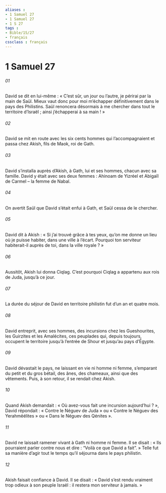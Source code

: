 ```yaml
---
aliases : 
- 1 Samuel 27
- 1 Samuel 27
- 1 S 27
tags : 
- Bible/1S/27
- français
cssclass : français
---
```


# 1 Samuel 27

###### 01
David se dit en lui-même : « C’est sûr, un jour ou l’autre, je périrai par la main de Saül. Mieux vaut donc pour moi m’échapper définitivement dans le pays des Philistins. Saül renoncera désormais à me chercher dans tout le territoire d’Israël ; ainsi j’échapperai à sa main ! »
###### 02
David se mit en route avec les six cents hommes qui l’accompagnaient et passa chez Akish, fils de Maok, roi de Gath.
###### 03
David s’installa auprès d’Akish, à Gath, lui et ses hommes, chacun avec sa famille. David y était avec ses deux femmes : Ahinoam de Yizréel et Abigaïl de Carmel – la femme de Nabal.
###### 04
On avertit Saül que David s’était enfui à Gath, et Saül cessa de le chercher.
###### 05
David dit à Akish : « Si j’ai trouvé grâce à tes yeux, qu’on me donne un lieu où je puisse habiter, dans une ville à l’écart. Pourquoi ton serviteur habiterait-il auprès de toi, dans la ville royale ? »
###### 06
Aussitôt, Akish lui donna Ciqlag. C’est pourquoi Ciqlag a appartenu aux rois de Juda, jusqu’à ce jour.
###### 07
La durée du séjour de David en territoire philistin fut d’un an et quatre mois.
###### 08
David entreprit, avec ses hommes, des incursions chez les Gueshourites, les Guirzites et les Amalécites, ces peuplades qui, depuis toujours, occupent le territoire jusqu’à l’entrée de Shour et jusqu’au pays d’Égypte.
###### 09
David dévastait le pays, ne laissant en vie ni homme ni femme, s’emparant du petit et du gros bétail, des ânes, des chameaux, ainsi que des vêtements. Puis, à son retour, il se rendait chez Akish.
###### 10
Quand Akish demandait : « Où avez-vous fait une incursion aujourd’hui ? », David répondait : « Contre le Néguev de Juda » ou « Contre le Néguev des Yerahmëélites » ou « Dans le Néguev des Qénites ».
###### 11
David ne laissait ramener vivant à Gath ni homme ni femme. Il se disait : « Ils pourraient parler contre nous et dire : “Voilà ce que David a fait”. » Telle fut sa manière d’agir tout le temps qu’il séjourna dans le pays philistin.
###### 12
Akish faisait confiance à David. Il se disait : « David s’est rendu vraiment trop odieux à son peuple Israël : il restera mon serviteur à jamais. »
